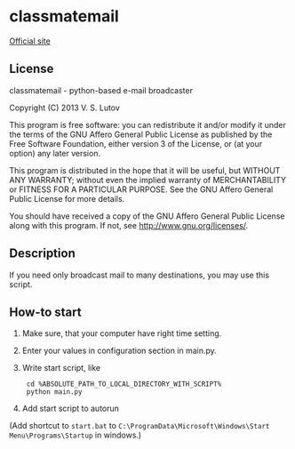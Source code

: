 # classmatemail

[Official site](https://github.com/vslutov/classmatemail)

## License

classmatemail - python-based e-mail broadcaster

Copyright (C) 2013 V. S. Lutov

This program is free software: you can redistribute it and/or modify
it under the terms of the GNU Affero General Public License as
published by the Free Software Foundation, either version 3 of the
License, or (at your option) any later version.

This program is distributed in the hope that it will be useful,
but WITHOUT ANY WARRANTY; without even the implied warranty of
MERCHANTABILITY or FITNESS FOR A PARTICULAR PURPOSE.  See the
GNU Affero General Public License for more details.

You should have received a copy of the GNU Affero General Public License
along with this program.  If not, see <http://www.gnu.org/licenses/>.

## Description

If you need only broadcast mail to many destinations, you may use this script.

## How-to start

1. Make sure, that your computer have right time setting.
2. Enter your values in configuration section in main.py.
3. Write start script, like

        cd %ABSOLUTE_PATH_TO_LOCAL_DIRECTORY_WITH_SCRIPT%
        python main.py

4. Add start script to autorun

(Add shortcut to `start.bat` to 
`C:\ProgramData\Microsoft\Windows\Start Menu\Programs\Startup` in windows.)
